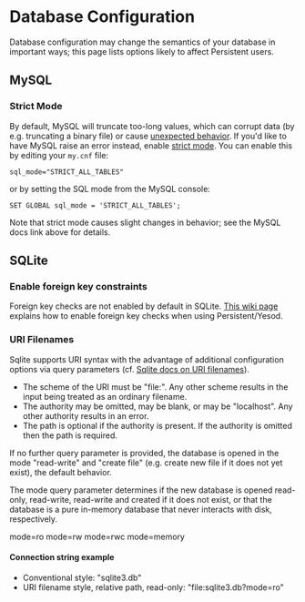 # Database Configuration

Database configuration may change the semantics of your database in important ways; this page lists options likely to affect Persistent users.

## MySQL

### Strict Mode

By default, MySQL will truncate too-long values, which can corrupt data (by e.g. truncating a binary file) or cause [unexpected behavior](https://github.com/yesodweb/persistent/issues/122). If you'd like to have MySQL raise an error instead, enable [strict mode](https://dev.mysql.com/doc/refman/5.6/en/sql-mode.html#sql-mode-strict). You can enable this by editing your `my.cnf` file:

```
sql_mode="STRICT_ALL_TABLES"
```

or by setting the SQL mode from the MySQL console:

```
SET GLOBAL sql_mode = 'STRICT_ALL_TABLES';
```

Note that strict mode causes slight changes in behavior; see the MySQL docs link above for details.

## SQLite

### Enable foreign key constraints

Foreign key checks are not enabled by default in SQLite. [This wiki page](https://github.com/yesodweb/yesod-cookbook/blob/master/cookbook/Activate-foreign-key-checking-in-Sqlite.md) explains how to enable foreign key checks when using Persistent/Yesod.

### URI Filenames

Sqlite supports URI syntax with the advantage of additional configuration options via query parameters (cf. [Sqlite docs on URI filenames](https://www.sqlite.org/uri.html)).

* The scheme of the URI must be "file:". Any other scheme results in the input being treated as an ordinary filename.
* The authority may be omitted, may be blank, or may be "localhost". Any other authority results in an error. 
* The path is optional if the authority is present. If the authority is omitted then the path is required.

If no further query parameter is provided, the database is opened in the mode "read-write" and "create file" (e.g. create new file if it does not yet exist), the default behavior.

The mode query parameter determines if the new database is opened read-only, read-write, read-write and created if it does not exist, or that the database is a pure in-memory database that never interacts with disk, respectively.

mode=ro
mode=rw
mode=rwc
mode=memory

#### Connection string example

* Conventional style: "sqlite3.db"
* URI filename style, relative path, read-only: "file:sqlite3.db?mode=ro"
